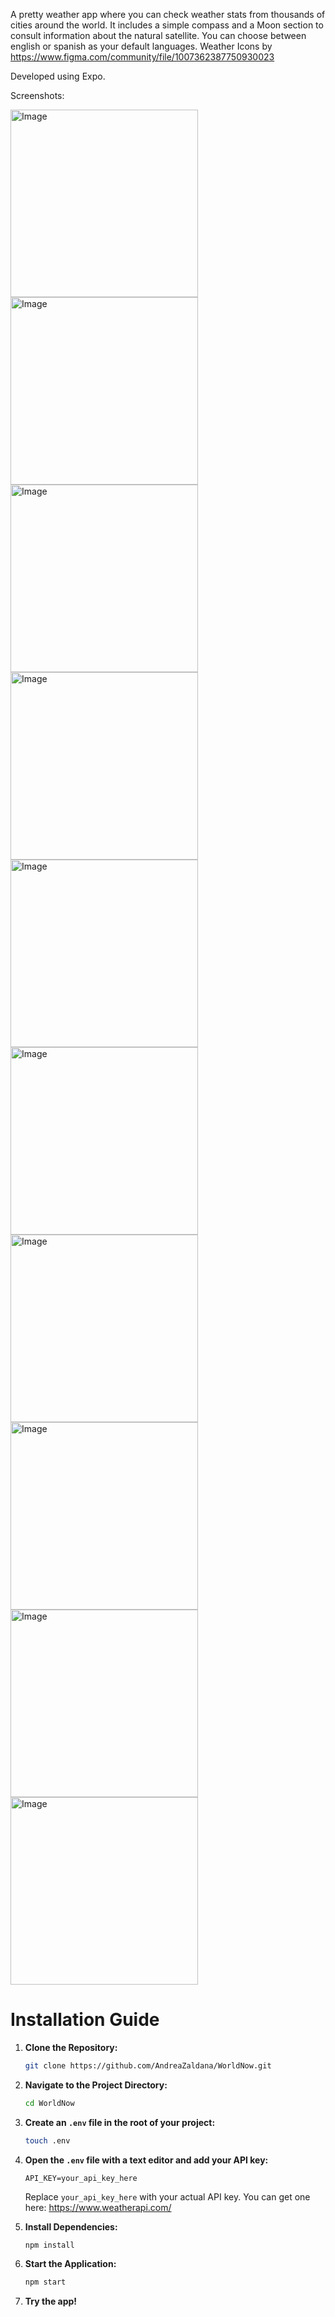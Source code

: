 A pretty weather app where you can check weather stats from thousands of cities around the world. It includes a simple compass and a Moon section to consult information about the natural satellite. You can choose between english or spanish as your default languages. Weather Icons by https://www.figma.com/community/file/1007362387750930023

Developed using Expo.

Screenshots:

<img src="https://github.com/AndreaZaldana/WorldNow/assets/54257693/7dff7ea0-974b-43a1-9b1c-b00051439ca2" alt="Image" width="300">
<img src="https://github.com/AndreaZaldana/WorldNow/assets/54257693/28230df8-dd54-40c8-a314-f84c374faa35" alt="Image" width="300">
<img src="https://github.com/AndreaZaldana/WorldNow/assets/54257693/eb31e300-921b-4868-88fe-e1b6270ce194" alt="Image" width="300">
<img src="https://github.com/AndreaZaldana/WorldNow/assets/54257693/d37e0db1-b2d9-452b-bf8a-56a00e234140" alt="Image" width="300">
<img src="https://github.com/AndreaZaldana/WorldNow/assets/54257693/0bd56862-4b0a-42c4-a555-b2b5e280c63f" alt="Image" width="300">
<img src="https://github.com/AndreaZaldana/WorldNow/assets/54257693/84b6bba0-f1bc-4bff-b4cc-fb4d47eedc55" alt="Image" width="300">
<img src="https://github.com/AndreaZaldana/WorldNow/assets/54257693/d302d485-9c28-46c0-8f62-7f85da2e6573" alt="Image" width="300">
<img src="https://github.com/AndreaZaldana/WorldNow/assets/54257693/e7d7edc3-28c3-4472-9852-eced209dfa71" alt="Image" width="300">
<img src="https://github.com/AndreaZaldana/WorldNow/assets/54257693/f457b6fd-5726-44b9-85d5-8909054b43f5" alt="Image" width="300">
<img src="https://github.com/AndreaZaldana/WorldNow/assets/54257693/dae2f8e5-b2df-4b21-8ddb-424b02506073" alt="Image" width="300">


# Installation Guide

1. **Clone the Repository:**

    ```bash
    git clone https://github.com/AndreaZaldana/WorldNow.git
    ```

2. **Navigate to the Project Directory:**

    ```bash
    cd WorldNow
    ```

3. **Create an `.env` file in the root of your project:**

    ```bash
    touch .env
    ```

4. **Open the `.env` file with a text editor and add your API key:**

    ```
    API_KEY=your_api_key_here
    ```

   Replace `your_api_key_here` with your actual API key. You can get one here: https://www.weatherapi.com/

5. **Install Dependencies:**

    ```bash
    npm install
    ```

6. **Start the Application:**

    ```bash
    npm start
    ```

7. **Try the app!**



